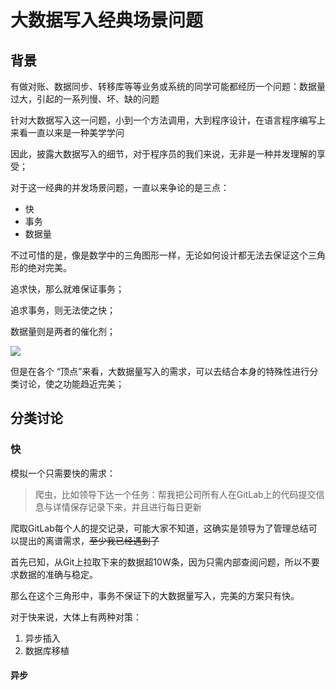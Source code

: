 # 大数据写入经典场景问题

## 背景

有做对账、数据同步、转移库等等业务或系统的同学可能都经历一个问题：数据量过大，引起的一系列慢、坏、缺的问题

针对大数据写入这一问题，小到一个方法调用，大到程序设计，在语言程序编写上来看一直以来是一种美学学问

因此，披露大数据写入的细节，对于程序员的我们来说，无非是一种并发理解的享受；

对于这一经典的并发场景问题，一直以来争论的是三点：

- 快
- 事务
- 数据量

不过可惜的是，像是数学中的三角图形一样，无论如何设计都无法去保证这个三角形的绝对完美。

追求快，那么就难保证事务；

追求事务，则无法使之快；

数据量则是两者的催化剂；

![](https://leyunone-img.oss-cn-hangzhou.aliyuncs.com/image/2024-01-04/ef38e539-fc27-4407-893a-df8cd12daedf.png)

但是在各个 “顶点”来看，大数据量写入的需求，可以去结合本身的特殊性进行分类讨论，使之功能趋近完美；

## 分类讨论

### 快

模拟一个只需要快的需求：

> 爬虫，比如领导下达一个任务：帮我把公司所有人在GitLab上的代码提交信息与详情保存记录下来，并且进行每日更新

爬取GitLab每个人的提交记录，可能大家不知道，这确实是领导为了管理总结可以提出的离谱需求，~~至少我已经遇到了~~

首先已知，从Git上拉取下来的数据超10W条，因为只需内部查阅问题，所以不要求数据的准确与稳定。

那么在这个三角形中，事务不保证下的大数据量写入，完美的方案只有快。

对于快来说，大体上有两种对策：

1. 异步插入
2. 数据库移植

#### 异步

